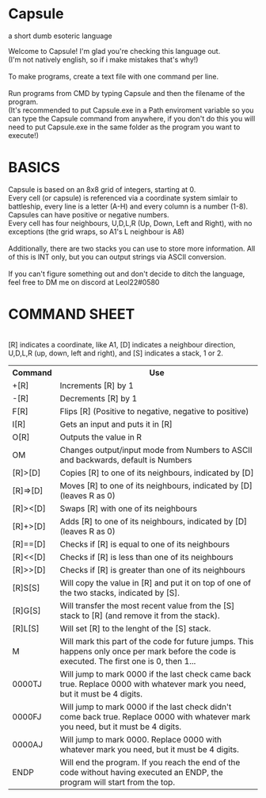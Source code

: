 # Capsule
a short dumb esoteric language

Welcome to Capsule! I'm glad you're checking this language out.<br>
(I'm not natively english, so if i make mistakes that's why!)<br><br>
To make programs, create a text file with one command per line.<br><br>
Run programs from CMD by typing Capsule and then the filename of the program. <br>
(It's recommended to put Capsule.exe in a Path enviroment variable so you can type the Capsule command from anywhere, if you don't do this you will need to put Capsule.exe in the same folder as the program you want to execute!)
<h1> BASICS </h1>
Capsule is based on an 8x8 grid of integers, starting at 0. <br>
Every cell (or capsule) is referenced via a coordinate system simlair to battleship, every line is a letter (A-H) and every column is a number (1-8). <br>
Capsules can have positive or negative numbers. <br>
Every cell has four neighbours, U,D,L,R (Up, Down, Left and Right), with no exceptions (the grid wraps, so A1's L neighbour is A8)<br>
<br>
Additionally, there are two stacks you can use to store more information. All of this is INT only, but you can output strings via ASCII conversion.<br>
<br>If you can't figure something out and don't decide to ditch the language, feel free to DM me on discord at Leol22#0580
<h1> COMMAND SHEET </h1>
<br>
[R] indicates a coordinate, like A1, [D] indicates a neighbour direction, U,D,L,R (up, down, left and right), and [S] indicates a stack, 1 or 2.

 <table>
  <tr>
    <th>Command</th>
    <th>Use</th>

  </tr>
  <tr>
    <td>+[R]</td>
    <td>Increments [R] by 1</td>
  </tr>
  <tr>
    <td>-[R]</td>
    <td>Decrements [R] by 1</td>
  </tr>
  <tr>
    <td>F[R]</td>
    <td>Flips [R] (Positive to negative, negative to positive)</td>
  </tr>
    <tr>
    <td>I[R]</td>
    <td>Gets an input and puts it in [R]</td>
  </tr>
    <tr>
    <td>O[R]</td>
    <td>Outputs the value in R</td>
  </tr>
    <tr>
    <td>OM</td>
    <td>Changes output/input mode from Numbers to ASCII and backwards, default is Numbers</td>
  </tr>
    <tr>
    <td>[R]>[D]</td>
    <td>Copies [R] to one of its neighbours, indicated by [D]</td>
  </tr>
      <tr>
    <td>[R]=>[D]</td>
    <td>Moves [R] to one of its neighbours, indicated by [D] (leaves R as 0)</td>
  </tr>
        <tr>
    <td>[R]><[D]</td>
    <td>Swaps [R] with one of its neighbours</td>
  </tr>
        <tr>
    <td>[R]+>[D]</td>
    <td>Adds [R] to one of its neighbours, indicated by [D] (leaves R as 0)</td>
  </tr>
        <tr>
    <td>[R]==[D]</td>
    <td>Checks if [R] is equal to one of its neighbours</td>
  </tr>
          <tr>
    <td>[R]<<[D]</td>
    <td>Checks if [R] is less than one of its neighbours</td>
  </tr>
          <tr>
    <td>[R]>>[D]</td>
    <td>Checks if [R] is greater than one of its neighbours</td>
  </tr>
          <tr>
            <tr>
    <td>[R]S[S]</td>
    <td>Will copy the value in [R] and put it on top of one of the two stacks, indicated by [S].</td>
  </tr>
              <tr>
    <td>[R]G[S]</td>
    <td>Will transfer the most recent value from the [S] stack to [R] (and remove it from the stack).</td>
  </tr>
                <tr>
    <td>[R]L[S]</td>
    <td>Will set [R] to the lenght of the [S] stack.</td>
  </tr>
          <tr>
    <td>M</td>
    <td>Will mark this part of the code for future jumps. This happens only once per mark before the code is executed. The first one is 0, then 1...</td>
  </tr>
          <tr>
    <td>0000TJ</td>
    <td>Will jump to mark 0000 if the last check came back true. Replace 0000 with whatever mark you need, but it must be 4 digits.</td>
  </tr>
            <tr>
    <td>0000FJ</td>
    <td>Will jump to mark 0000 if the last check didn't come back true. Replace 0000 with whatever mark you need, but it must be 4 digits.</td>
  </tr>
            <tr>
    <td>0000AJ</td>
    <td>Will jump to mark 0000. Replace 0000 with whatever mark you need, but it must be 4 digits.</td>
  </tr>
              <tr>
    <td>ENDP</td>
    <td>Will end the program. If you reach the end of the code without having executed an ENDP, the program will start from the top.</td>
  </tr>
</table> 



